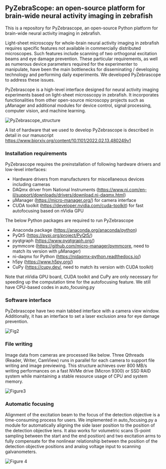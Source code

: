## PyZebraScope: an open-source platform for brain-wide neural activity imaging in zebrafish

This is a repository for PyZebrascope, an open-source Python platform for brain-wide neural activity imaging in zebrafish.

Light-sheet microscopy for whole-brain neural activity imaging in zebrafish requires specific features not available in commercially distributed microscopes. Such features include scanning of two orthogonal excitation beams and eye damage prevention. These particular requirements, as well as numerous device parameters required for the experimenter to manipulate, have been the main bottlenecks for disseminating / developing technology and performing daily experiments. We developed PyZebrascope to address these issues.

PyZebrascope is a high-level interface designed for neural activity imaging experiments based on light-sheet microsscopy in zebrafish. It incorporates functionalities from other open-source microscopy projects such as μManager and additional modules for device control, signal processing, computer vision, and machine learning.

![PyZebrascope_structure](https://user-images.githubusercontent.com/61713599/153410661-dba6a690-caa8-4bfd-ae97-e86001c326c8.png)

A list of hardware that we used to develop PyZebrascope is described in detail in our manuscript
https://www.biorxiv.org/content/10.1101/2022.02.13.480249v1

### Installation requirements

PyZebrascope requires the preinstallation of following hardware drivers and low-level interfaces:

- Hardware drivers from manufacturers for miscellaneous devices including cameras
- DAQmx driver from National Instruments (https://www.ni.com/en-il/support/downloads/drivers/download.ni-daqmx.html)
- μManager (https://micro-manager.org/) for camera interface
- CUDA toolkit (https://developer.nvidia.com/cuda-toolkit) for fast autofocusing based on nVidia GPU

The below Python packages are required to run PyZebrascope

- Anaconda package (https://anaconda.org/anaconda/python)
- PyQt5 (https://pypi.org/project/PyQt5/)
- pyqtgraph (https://www.pyqtgraph.org/)
- pymmcore (https://github.com/micro-manager/pymmcore, need to match its version with μManager)
- ni-daqmx for Python (https://nidaqmx-python.readthedocs.io/)
- h5py (https://www.h5py.org/)
- CuPy (https://cupy.dev/, need to match its version with CUDA toolkit)

Note that nVidia GPU board, CUDA toolkit and CuPy are only necessary for speeding up the computation time for the autofocusing feature. We still have CPU-based codes in auto_focusing.py

### Software interface

PyZebrascope have two main tabbed interface with a camera view window. Additionally, it has an interface to set a laser exclusion area for eye damage prevention.

![Fig2](https://user-images.githubusercontent.com/61713599/154578417-47b0ecab-eab1-4cc5-8db5-1e57805124d1.png)


### File writing

Image data from cameras are processed like below. Three Qthreads (Reader, Writer, CamView) runs in parallel for each camera to support file writing and image previewing. This structure achieves over 800 MB/s writing performances on a fast NVMe drive (Micron 9300) or SSD RAID system while maintaining a stable resource usage of CPU and system memory.

![Figure3](https://user-images.githubusercontent.com/61713599/158384102-10bc43bc-614f-488b-a239-7fe9eb15c1cc.png)


### Automatic focusing

Alignment of the excitation beam to the focus of the detection objective is a time-consuming process for users. We implemented in auto_focusing.py a module for automatically aligning the side laser position to the position of the detection objective lens. It also works for volumetric scans (5-point sampling between the start and the end position) and two excitation arms to fully compensate for the nonlinear relationship between the position of the detection objective positions and analog voltage input to scanning galvanometers.

![Figure 4](https://user-images.githubusercontent.com/61713599/161431203-39603c15-fb89-4996-8914-cd1f06ac14d6.png)




